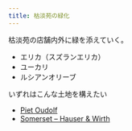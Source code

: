 ```yaml
---
title: 枯淡苑の緑化
---
```

枯淡苑の店舗内外に緑を添えていく。

- エリカ（スズランエリカ）
- ユーカリ
- ルシアンオリーブ

いずれはこんな土地を構えたい
- [Piet Oudolf](https://oudolf.com/)
- [Somerset – Hauser & Wirth](https://www.hauserwirth.com/locations/10068-hauser-wirth-somerset/)